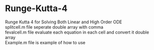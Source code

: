 # Runge-Kutta-4
Runge Kutta 4 for Solving Both Linear and High Order ODE \
splitcell.m file seperate double array with comma \
fevalcell.m file evaluate each equation in each cell and convert it double array \
Example.m file is example of how to use

